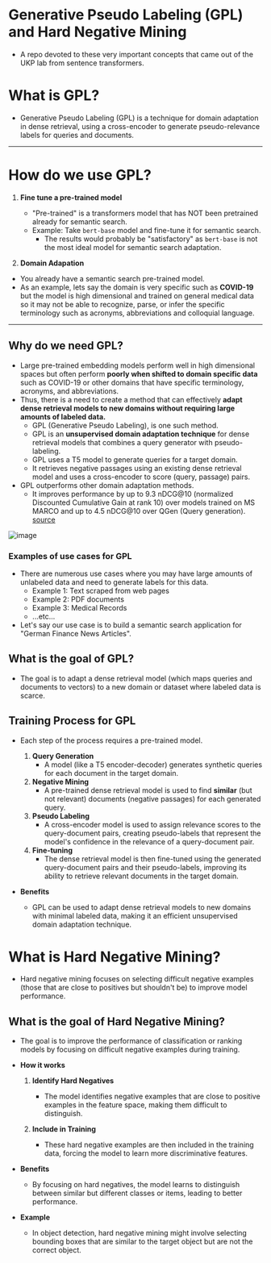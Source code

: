 # Generative Pseudo Labeling (GPL) and Hard Negative Mining
* A repo devoted to these very important concepts that came out of the UKP lab from sentence transformers.


# What is GPL?
* Generative Pseudo Labeling (GPL) is a technique for domain adaptation in dense retrieval, using a cross-encoder to generate pseudo-relevance labels for queries and documents.

---
# How do we use GPL?
1. **Fine tune a pre-trained model**
   * "Pre-trained" is a transformers model that has NOT been pretrained already for semantic search.
   * Example: Take `bert-base` model and fine-tune it for semantic search.
     * The results would probably be "satisfactory" as `bert-base` is not the most ideal model for semantic search adaptation.

 2. **Domain Adapation**
  * You already have a semantic search pre-trained model.
  * As an example, lets say the domain is very specific such as **COVID-19** but the model is high dimensional and trained on general medical data so it may not be able to recognize, parse, or infer the specific terminology such as acronyms, abbreviations and colloquial language. 

---
## Why do we need GPL?
* Large pre-trained embedding models perform well in high dimensional spaces but often perform **poorly when shifted to domain specific data** such as COVID-19 or other domains that have specific terminology, acronyms, and abbreviations.
* Thus, there is a need to create a method that can effectively **adapt dense retrieval models to new domains without requiring large amounts of labeled data.** 
  * GPL (Generative Pseudo Labeling), is one such method.
  * GPL is an **unsupervised domain adaptation technique** for dense retrieval models that combines a query generator with pseudo-labeling.
  * GPL uses a T5 model to generate queries for a target domain.
  * It retrieves negative passages using an existing dense retrieval model and uses a cross-encoder to score (query, passage) pairs.
* GPL outperforms other domain adaptation methods.
  * It improves performance by up to 9.3 nDCG@10 (normalized Discounted Cumulative Gain at rank 10) over models trained on MS MARCO and up to 4.5 nDCG@10 over QGen (Query generation). [source](https://zilliz.com/blog/generative-pseudo-labeling-for-unsupervised-domain-adaptation-of-dense-retrieval)

![image](https://github.com/user-attachments/assets/0b4c1f8f-2171-4f7d-bd26-fd260456f021)

### Examples of use cases for GPL
* There are numerous use cases where you may have large amounts of unlabeled data and need to generate labels for this data.
  * Example 1: Text scraped from web pages
  * Example 2: PDF documents
  * Example 3: Medical Records
  * ...etc...
* Let's say our use case is to build a semantic search application for "German Finance News Articles".


## What is the goal of GPL?
* The goal is to adapt a dense retrieval model (which maps queries and documents to vectors) to a new domain or dataset where labeled data is scarce. 

## Training Process for GPL
* Each step of the process requires a pre-trained model.
  1. **Query Generation**
     * A model (like a T5 encoder-decoder) generates synthetic queries for each document in the target domain. 
  2. **Negative Mining**
     * A pre-trained dense retrieval model is used to find **similar** (but not relevant) documents (negative passages) for each generated query. 
  3. **Pseudo Labeling**
     * A cross-encoder model is used to assign relevance scores to the query-document pairs, creating pseudo-labels that represent the model's confidence in the relevance of a query-document pair. 
  4. **Fine-tuning**
     * The dense retrieval model is then fine-tuned using the generated query-document pairs and their pseudo-labels, improving its ability to retrieve relevant documents in the target domain. 

* **Benefits**
  * GPL can be used to adapt dense retrieval models to new domains with minimal labeled data, making it an efficient unsupervised domain adaptation technique. 


# What is Hard Negative Mining?
* Hard negative mining focuses on selecting difficult negative examples (those that are close to positives but shouldn't be) to improve model performance.

## What is the goal of Hard Negative Mining?
* The goal is to improve the performance of classification or ranking models by focusing on difficult negative examples during training. 
* **How it works**
  1. **Identify Hard Negatives**
     * The model identifies negative examples that are close to positive examples in the feature space, making them difficult to distinguish. 

  2. **Include in Training**
     * These hard negative examples are then included in the training data, forcing the model to learn more discriminative features. 

* **Benefits**
  * By focusing on hard negatives, the model learns to distinguish between similar but different classes or items, leading to better performance. 
* **Example**
  * In object detection, hard negative mining might involve selecting bounding boxes that are similar to the target object but are not the correct object. 

